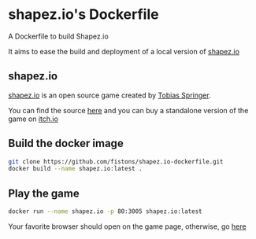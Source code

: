 # shapez.io's Dockerfile
A Dockerfile to build Shapez.io

It aims to ease the build and deployment of a local version of [shapez.io](https://shapez.io)

## shapez.io

[shapez.io](https://shapez.io) is an open source game created by 
[Tobias Springer](https://tobspr.com/).

You can find the source [here](https://github.com/tobspr/shapez.io) and you can
buy a standalone version of the game on [itch.io](https://tobspr.itch.io/shapezio)

## Build the docker image

```bash
git clone https://github.com/fistons/shapez.io-dockerfile.git
docker build --name shapez.io:latest .
```

## Play the game
```bash
docker run --name shapez.io -p 80:3005 shapez.io:latest
```

Your favorite browser should open on the game page, otherwise, 
go [here](http://localhost:3005)
